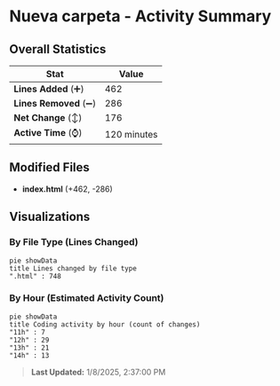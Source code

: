 # Nueva carpeta - Activity Summary 

## Overall Statistics

| Stat                   | Value                                                             |
| ---------------------- | ----------------------------------------------------------------- |
| **Lines Added** (➕)   | 462                                          |
| **Lines Removed** (➖) | 286                                        |
| **Net Change** (↕)    | 176                |
| **Active Time** (⌚)   | 120 minutes |


## Modified Files
- **index.html** (+462, -286)

## Visualizations

### By File Type (Lines Changed)

```mermaid
pie showData
title Lines changed by file type
".html" : 748
```

### By Hour (Estimated Activity Count)

```mermaid
pie showData
title Coding activity by hour (count of changes)
"11h" : 7
"12h" : 29
"13h" : 21
"14h" : 13
```


> **Last Updated:** 1/8/2025, 2:37:00 PM